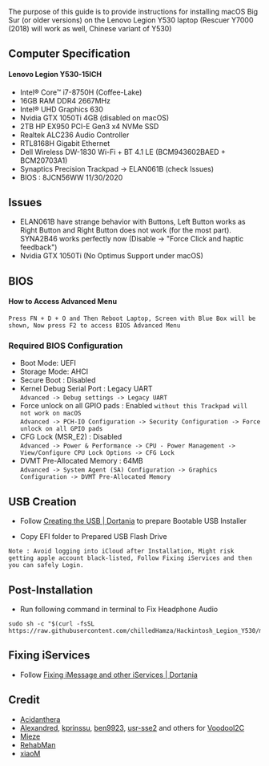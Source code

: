 The purpose of this guide is to provide instructions for installing macOS Big Sur (or older versions) on the Lenovo Legion Y530 laptop (Rescuer Y7000 (2018) will work as well, Chinese variant of Y530)


## Computer Specification

#### Lenovo Legion Y530-15ICH

- Intel® Core™ i7-8750H (Coffee-Lake)
- 16GB RAM DDR4 2667MHz
- Intel® UHD Graphics 630
- Nvidia GTX 1050Ti 4GB (disabled on macOS)
- 2TB HP EX950 PCI-E Gen3 x4 NVMe SSD
- Realtek ALC236 Audio Controller
- RTL8168H Gigabit Ethernet
- Dell Wireless DW-1830 Wi-Fi + BT 4.1 LE (BCM943602BAED + BCM20703A1)
- Synaptics Precision Trackpad -> ELAN061B (check Issues) 
- BIOS : 8JCN56WW 11/30/2020

## Issues
- ELAN061B have strange behavior with Buttons, Left Button works as Right Button and Right Button does not work (for the most part). SYNA2B46 works perfectly now (Disable -> "Force Click and haptic feedback")
- Nvidia GTX 1050Ti (No Optimus Support under macOS)

## BIOS
#### How to Access Advanced Menu
`Press FN + D + O and Then Reboot Laptop, Screen with Blue Box will be shown, Now press F2 to access BIOS Advanced Menu`

### Required BIOS Configuration

- Boot Mode: UEFI
- Storage Mode: AHCI
- Secure Boot : Disabled
- Kernel Debug Serial Port : Legacy UART \
 `Advanced -> Debug settings -> Legacy UART`
- Force unlock on all GPIO pads : Enabled `without this Trackpad will not work on macOS` \
`Advanced -> PCH-IO Configuration -> Security Configuration -> Force unlock on all GPIO pads`
- CFG Lock (MSR_E2) : Disabled \
`Advanced -> Power & Performance -> CPU - Power Management -> View/Configure CPU Lock Options -> CFG Lock`
- DVMT Pre-Allocated Memory : 64MB \
`Advanced -> System Agent (SA) Configuration -> Graphics Configuration -> DVMT Pre-Allocated Memory`

## USB Creation

- Follow [Creating the USB | Dortania](https://dortania.github.io/OpenCore-Install-Guide/installer-guide/) to prepare Bootable USB Installer

- Copy EFI folder to Prepared USB Flash Drive

```
Note : Avoid logging into iCloud after Installation, Might risk getting apple account black-listed, Follow Fixing iServices and then you can safely Login.
```
## Post-Installation
- Run following command in terminal to Fix Headphone Audio
```
sudo sh -c "$(curl -fsSL https://raw.githubusercontent.com/chilledHamza/Hackintosh_Legion_Y530/main/AudioFix.sh)"
```

## Fixing iServices
- Follow [Fixing iMessage and other iServices | Dortania](https://dortania.github.io/OpenCore-Post-Install/universal/iservices.html)

## Credit
- [Acidanthera](https://github.com/acidanthera)
- [Alexandred](https://github.com/alexandred), [kprinssu](https://github.com/kprinssu), [ben9923](https://github.com/ben9923), [usr-sse2](https://github.com/usr-sse2) and others for [VoodooI2C](https://github.com/VoodooI2C/VoodooI2C)
- [Mieze](https://github.com/Mieze)
- [RehabMan](https://github.com/RehabMan)
- [xiaoM](https://github.com/xiaoMGitHub)
